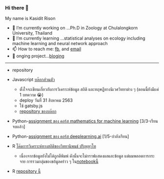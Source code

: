 ### Hi there 👋

My name is Kasidit Rison
- 🔭 I’m currently working on ...Ph.D in Zoology at Chulalongkorn University, Thailand
- 🌱 I’m currently learning ...statistical analyses on ecology including machine learning and neural network approach
- 📫 How to reach me: [fb](https://www.facebook.com/kasiditrison/), and [email](r.kasidit@outlook.com)
- :pencil: onging project...[bloging](https://r-kasidit.netlify.app/)
---

 - repository
  
  - Javascript [บล๊อกส่วนตัว](https://r-kasidit.netlify.app/)
    - ตั้งใจจะเขียนเกี่ยวกับการวิเคราะห์ข้อมูล สถิติ และทฤษฏีทางนิเวศวิทยาต่าง ๆ (ตอนนี้ยังมีเเค่ 1 บทความ :sob:)
    - deploy วันที่ 31 สิงหาคม 2563
    - ใช้ gatsby.js
    - [repository ของบล๊อก](https://github.com/r-kasidit/r-kasidit-blog)
  - Python-[assignment ของ คอร์ส mathematics for machine learning](https://github.com/r-kasidit/mathematics-for-machine-learning) [3/3-เรียนจบเเล้ว]
  - Python-[assignment ของ คอร์ส deeplearning.ai](https://github.com/r-kasidit/deeplearning.ai-coursera) [1/5-กำลังเรียน]
  - R [โค๊ดการวิเคราะห์ทางสถิติของวิทยานิพนธ์ ปริญญาโท](https://github.com/r-kasidit/R-code-in-Msc)
    - เนื่องจากข้อมูลยังไม่ได้ถูกตีพิมพ์ ดังนั้นจะไม่กราฟเเสดงผลและข้อมูล แต่ผมพลอตการกระจาย การรวมกลุ่มของขอ้มูลคร่าว ๆ ใน[notebookนี้](https://github.com/r-kasidit/R-code-in-Msc/blob/master/Exploratory%20data%20analysis%20.ipynb)
  - R [repository นี้](https://github.com/r-kasidit/random-projects-in-R)

